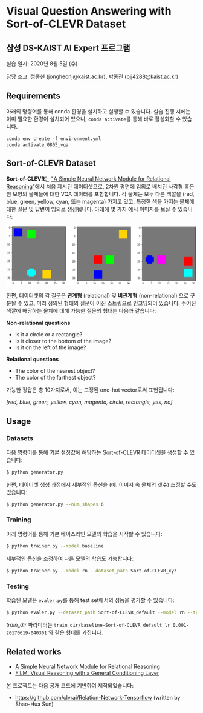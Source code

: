 # Visual Question Answering with Sort-of-CLEVR Dataset

## 삼성 DS-KAIST AI Expert 프로그램

실습 일시: 2020년 8월 5일 (수)

담당 조교: 정종헌 (jongheonj@kaist.ac.kr), 박종진 (pjj4288@kaist.ac.kr)

## Requirements

아래의 명령어를 통해 conda 환경을 설치하고 실행할 수 있습니다. 실습 진행 시에는 이미 필요한 환경이 설치되어 있으니, `conda activate`를 통해 바로 활성화할 수 있습니다.

```
conda env create -f environment.yml
conda activate 0805_vqa
```

## Sort-of-CLEVR Dataset

**Sort-of-CLEVR**는 ["A Simple Neural Network Module for Relational Reasoning"](https://arxiv.org/abs/1706.01427)에서 처음 제시된 데이터셋으로, 2차원 평면에 임의로 배치된 사각형 혹은 원 모양의 물체들에 대한 VQA 데이터를 포함합니다. 각 물체는 모두 다른 색깔을 (red, blue, green, yellow, cyan, 또는 magenta) 가지고 있고, 특정한 색을 가지는 물체에 대한 질문 및 답변이 임의로 생성됩니다. 아래에 몇 가지 예시 이미지를 보실 수 있습니다:

<p align="center">
    <img src="resource/samples.png" width="720"/>
</p>

한편, 데이터셋의 각 질문은 **관계형** (relational) 및 **비관계형** (non-relational) 으로 구분될 수 있고, 미리 정의된 형태의 질문이 이진 스트링으로 인코딩되어 있습니다. 주어진 색깔에 해당하는 물체에 대해 가능한 질문의 형태는 다음과 같습니다:

**Non-relational questions**

* Is it a circle or a rectangle?
* Is it closer to the bottom of the image?
* Is it on the left of the image?

**Relational questions**

* The color of the nearest object?
* The color of the farthest object?

가능한 정답은 총 10가지로써, 이는 고정된 one-hot vector로써 표현됩니다:

*[red, blue, green, yellow, cyan, magenta, circle, rectangle, yes, no]*

## Usage

### Datasets

다음 명령어를 통해 기본 설정값에 해당하는 Sort-of-CLEVR 데이터셋을 생성할 수 있습니다:

```bash
$ python generator.py
```

한편, 데이터셋 생성 과정에서 세부적인 옵션을 (예: 이미지 속 물체의 갯수) 조정할 수도 있습니다:

```bash
$ python generator.py --num_shapes 6
```

### Training

아래 명령어를 통해 기본 베이스라인 모델의 학습을 시작할 수 있습니다:

```bash
$ python trainer.py --model baseline
```

세부적인 옵션을 조정하여 다른 모델의 학습도 가능합니다:

```bash
$ python trainer.py --model rn --dataset_path Sort-of-CLEVR_xyz
```

### Testing

학습된 모델은 `evaler.py`를 통해 test set에서의 성능을 평가할 수 있습니다:

```bash
$ python evaler.py --dataset_path Sort-of-CLEVR_default --model rn --train_dir dir
```

*train_dir* 파라미터는 ```train_dir/baseline-Sort-of-CLEVR_default_lr_0.001-20170619-040301``` 와 같은 형태를 가집니다.

## Related works

* [A Simple Neural Network Module for Relational Reasoning](https://arxiv.org/abs/1706.01427)
* [FiLM: Visual Reasoning with a General Conditioning Layer](https://arxiv.org/abs/1709.07871)

본 프로젝트는 다음 공개 코드에 기반하여 제작되었습니다: 
* https://github.com/clvrai/Relation-Network-Tensorflow (written by Shao-Hua Sun) 


